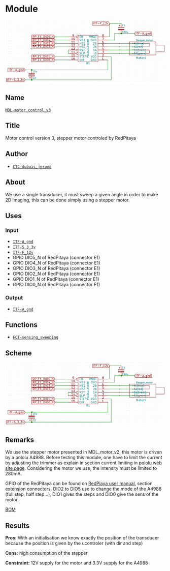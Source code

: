 # Module
![](./images/scheme.png)

## Name
[`MDL-motor_control_v3`]()

## Title
Motor control version 3, stepper motor controled by RedPitaya

## Author
* [`CTC-dubois_jerome`]()

## About
We use a single transducer, it must sweep a given angle in order to make 2D imaging, this can be done simply using a stepper motor.

## Uses
### Input
* [`ITF-A_gnd`]()
* [`ITF-S_3_3v`]()
* [`ITF-F_12v`]()
* GPIO DIO5_N of RedPitaya (connector E1)
* GPIO DIO4_N of RedPitaya (connector E1)
* GPIO DIO3_N of RedPitaya (connector E1)
* GPIO DIO2_N of RedPitaya (connector E1)
* GPIO DIO1_N of RedPitaya (connector E1)
* GPIO DIO0_N of RedPitaya (connector E1)

### Output
* [`ITF-A_gnd`]()

## Functions
* [`FCT-sensing_sweeping`]()

## Scheme
![](./images/scheme.png)

## Remarks
We use the stepper motor presented in MDL_motor_v2, this motor is driven by a pololu A4988. Before testing this module, one have to limit the current by adjusting the trimmer as explain in section current limiting in [pololu web site page](https://www.pololu.com/product/1182). Considering the motor we use, the intensity must be limited to 280mA.

GPIO of the RedPitaya can be found on [RedPiaya user manual](https://wiki.redpitaya.com/index.php?title=OLD_OS_User_Manual), section extension connectors. DIO2 to DIO5 use to change the mode of the A4988 (full step, half step...), DIO1 gives the steps and DIO0 give the sens of the motor.

[BOM](./src/MDL_motor_control_v2.csv)

## Results

**Pros:** With an initialisation we know exactly the position of the transducer because the position is given by the ucontroler (with dir and step)

**Cons:** high consumption of the stepper

**Constraint:** 12V supply for the motor and 3.3V supply for the A4988

